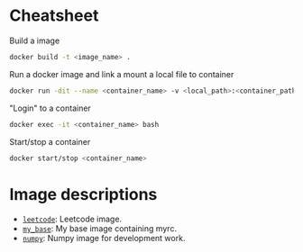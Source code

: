 # Cheatsheet

Build a image
```bash
docker build -t <image_name> .
```

Run a docker image and link a mount a local file to container
```bash
docker run -dit --name <container_name> -v <local_path>:<container_path> <image_name>
```

"Login" to a container
```bash
docker exec -it <container_name> bash
```

Start/stop a container
```bash
docker start/stop <container_name>
```

# Image descriptions

- [`leetcode`](leetcode): Leetcode image.
- [`my_base`](my_base): My base image containing myrc.
- [`numpy`](numpy): Numpy image for development work.
